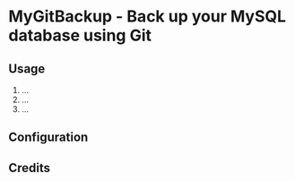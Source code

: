 MyGitBackup - Back up your MySQL database using Git
===================================================

Usage
-----

1. ...
2. ...
3. ...

Configuration
-------------


Credits
-------


  